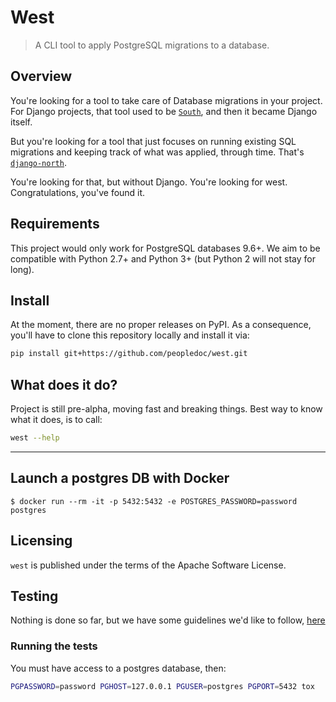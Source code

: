 # West

> A CLI tool to apply PostgreSQL migrations to a database.

## Overview

You're looking for a tool to take care of Database migrations in your project. For Django projects, that tool used to be [`South`](https://bitbucket.org/andrewgodwin/south/src), and then it became Django itself.

But you're looking for a tool that just focuses on running existing SQL migrations and keeping track of what was applied, through time. That's [`django-north`](https://github.com/peopledoc/django-north).

You're looking for that, but without Django. You're looking for west. Congratulations, you've found it.

## Requirements

This project would only work for PostgreSQL databases 9.6+. We aim to be compatible with Python 2.7+ and Python 3+ (but Python 2 will not stay for long).

## Install

At the moment, there are no proper releases on PyPI. As a consequence, you'll have to clone this repository locally and install it via:

```sh
pip install git+https://github.com/peopledoc/west.git
```

## What does it do?

Project is still pre-alpha, moving fast and breaking things. Best way to know what it does, is to call:

```sh
west --help
```

----

## Launch a postgres DB with Docker

```console
$ docker run --rm -it -p 5432:5432 -e POSTGRES_PASSWORD=password postgres
```

## Licensing

`west` is published under the terms of the Apache Software License.


## Testing

Nothing is done so far, but we have some guidelines we'd like to follow,
[here](tests/README.md)

### Running the tests

You must have access to a postgres database, then:

```bash
PGPASSWORD=password PGHOST=127.0.0.1 PGUSER=postgres PGPORT=5432 tox
```
